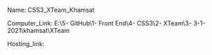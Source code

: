 
Name: CSS3_XTeam_Khamsat

Computer_Link: E:\5- GitHub\1- Front End\4- CSS3\2- XTeam\3- 3-1-2021\khamsat\XTeam

Hosting_link:

